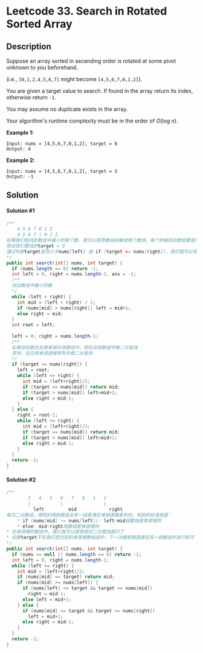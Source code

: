 # Leetcode 33. Search in Rotated Sorted Array

## Description

Suppose an array sorted in ascending order is rotated at some pivot unknown to you beforehand.

(i.e., `[0,1,2,4,5,6,7]` might become `[4,5,6,7,0,1,2]`).

You are given a target value to search. If found in the array return its index, otherwise return `-1`.

You may assume no duplicate exists in the array.

Your algorithm's runtime complexity must be in the order of *O*(log *n*).

**Example 1:**

```
Input: nums = [4,5,6,7,0,1,2], target = 0
Output: 4
```

**Example 2:**

```
Input: nums = [4,5,6,7,0,1,2], target = 3
Output: -1
```

## Solution

#### Solution #1

```java
/**
    4 5 6 7 0 1 2
    4 5 6 7 | 0 1 2
如果我们能找到数组中最小的那个数，就可以把原数组拆解成两个数组，每个拆解后的数组都是单调递增的
假设我们要找的target = 0
通过判断target是否小于nums[left] 或 if (target <= nums[right])，我们就可以得知我们需要在哪一个数组中继续查找
*/
public int search(int[] nums, int target) {
  if (nums.length == 0) return -1;
  int left = 0, right = nums.length-1, ans = -1;
  /**
  找出数组中最小的数
  */
  while (left < right) {
    int mid = (left + right) / 2;
    if (nums[mid] > nums[right]) left = mid+1;
    else right = mid;
  }
  int root = left;
  
  left = 0; right = nums.length-1;
  /**
  如果目标数在右侧单调升序数组中，则在右侧数组中做二分查找
  否则，在左侧单调递增序列中做二分查找
  */
  if (target <= nums[right]) {
    left = root;
    while (left <= right) {
      int mid = (left+right)/2;
      if (target == nums[mid]) return mid;
      if (target > nums[mid]) left=mid+1;
      else right = mid-1;
    }
  } else {
    right = root-1;
    while (left <= right) {
      int mid = (left+right)/2;
      if (target == nums[mid]) return mid;
      if (target > nums[mid]) left=mid+1;
      else right = mid-1;
    }
  }
  return -1;
}
```

#### Solution #2

```java
/**
		3   4   5   6   7   0   1   2
		|           |               |
	      left         mid            right
每次二分数组，得到的两段数组总有一段是满足单调递增条件的。判别的标准就是：
	* if (nums[mid] >= nums[left]): left~mid段数组是单调增的
	* else: mid~right段数组是单调增的
* 在单调增的数组中，我们就可以做常规的二分查找就行了
* 如果target不在我们定位到的单调增数组段中，下一次搜索就直接在另一段数组中进行即可
*/
public int search(int[] nums, int target) {
  if (nums == null || nums.length == 0) return -1;
  int left = 0, right = nums.length-1;
  while (left <= right) {
    int mid = (left+right)/2;
    if (nums[mid] == target) return mid;
    if (nums[mid] >= nums[left]) {
      if (nums[left] <= target && target <= nums[mid])
        right = mid-1;
      else left = mid+1;
    } else {
      if (nums[mid] <= target && target <= nums[right]) 
        left = mid+1;
      else right = mid-1;
    }
  }
  return -1;
}
```

